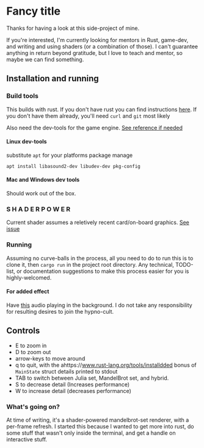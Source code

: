 # Fancy title
Thanks for having a look at this side-project of mine.

If you're interested, I'm currently looking for mentors in Rust, game-dev, and writing and using shaders (or a combination of those). I can't guarantee anything in return beyond gratitude, but I love to teach and mentor, so maybe we can find something. 

## Installation and running

### Build tools
This builds with rust. If you don't have rust you can find instructions [here](https://www.rust-lang.org/tools/install). If you don't have them already, you'll need `curl` and `git` most likely

Also need the dev-tools for the game engine. [See reference if needed](https://github.com/ggez/ggez/blob/master/docs/BuildingForEveryPlatform.md)

#### Linux dev-tools
substitute `apt` for your platforms package manage

`apt install libasound2-dev libudev-dev pkg-config`


#### Mac and Windows dev tools
Should work out of the box.

### S H A D E R    P O W E R 

Current shader assumes a reletively recent card/on-board graphics. [See issue](https://github.com/Ben-PH/shader_brot/issues/13)

### Running
Assuming no curve-balls in the process, all you need to do to run this is to clone it, then `cargo run` in the project root directory. Any technical, TODO-list, or documentation suggestions to make this process easier for you is highly-welcomed.

#### For added effect

Have [this](https://www.youtube.com/watch?v=zHU2RlSCdxU) audio playing in the background. I do not take any responsibility for resulting desires to join the hypno-cult.

## Controls
- E to zoom in
- D to zoom out
- arrow-keys to move around
- q to quit, with the ahttps://www.rust-lang.org/tools/installdded bonus of `MainState` struct details printed to stdout
- TAB to switch between Julia set, MandelBrot set, and hybrid.
- S to decrease detail (Increases performance)
- W to increase detail (decreases performance)

### What's going on?
At time of writing, it's a shader-powered mandelbrot-set renderer, with a per-frame refresh. I started this because I wanted to get more into rust, do some stuff that wasn't only inside the terminal, and get a handle on interactive stuff.
